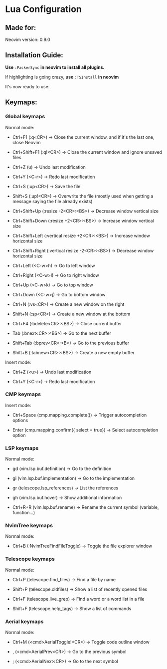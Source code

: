 # Lua Configuration

## Made for:

Neovim version: 0.9.0

## Installation Guide:

**Use** `:PackerSync` **in neovim to install all plugins.**

If highlighting is going crazy, **use** `:TSInstall` **in neovim**

It's now ready to use.

## Keymaps:

### Global keymaps

Normal mode: 

- Ctrl+F1 (:q\<CR>) -> Close the current window, and if it's the last one, close Neovim

- Ctrl+Shift+F1 (:q!\<CR>) -> Close the current window and ignore unsaved files

- Ctrl+Z (u) -> Undo last modification

- Ctrl+Y (\<C-r>) -> Redo last modification

- Ctrl+S (:up\<CR>) -> Save the file

- Shift+S (:up!\<CR>) -> Overwrite the file (mostly used when getting a message saying the file already exists)

- Ctrl+Shift+Up (:resize -2\<CR>:\<BS>) -> Decrease window vertical size

- Ctrl+Shift+Down (:resize +2\<CR>:\<BS>) -> Increase window vertical size

- Ctrl+Shift+Left (:vertical resize +2\<CR>:\<BS>) -> Increase window horizontal size

- Ctrl+Shift+Right (:vertical resize -2\<CR>:\<BS>) -> Decrease window horizontal size

- Ctrl+Left (\<C-w>h) -> Go to left window

- Ctrl+Right (\<C-w>l) -> Go to right window

- Ctrl+Up (\<C-w>k) -> Go to top window

- Ctrl+Down (\<C-w>j) -> Go to bottom window

- Ctrl+N (:vs\<CR>) -> Create a new window on the right

- Shift+N (:sp\<CR>) -> Create a new window at the bottom

- Ctrl+F4 (:bdelete\<CR>:\<BS>) -> Close current buffer

- Tab (:bnext\<CR>:\<BS>) -> Go to the next buffer

- Shift+Tab (:bprev\<CR>:\<B>) -> Go to the previous buffer

- Shift+B (:tabnew\<CR>:\<BS>) -> Create a new empty buffer

Insert mode:

- Ctrl+Z (\<u>) -> Undo last modification

- Ctrl+Y (\<C-r>) -> Redo last modification

### CMP keymaps

Insert mode:

- Ctrl+Space (cmp.mapping.complete()) -> Trigger autocompletion options

- Enter (cmp.mapping.confirm({ select = true}) -> Select autocompletion option

### LSP keymaps

Normal mode:

- gd (vim.lsp.buf.definition) -> Go to the definition

- gi (vim.lsp.buf.implementation) -> Go to the implementation

- gr (telescope.lsp_references) -> List the references

- gh (vim.lsp.buf.hover) -> Show additional information

- Ctrl+R+R (vim.lsp.buf.rename) -> Rename the current symbol (variable, function...)

### NvimTree keymaps

Normal mode:

- Ctrl+B (:NvimTreeFindFileToggle) -> Toggle the file explorer window

### Telescope keymaps

Normal mode:

- Ctrl+P (telescope.find_files) -> Find a file by name

- Shift+P (telescope.oldfiles) -> Show a list of recently opened files

- Ctrl+F (telescope.live_grep) -> Find a word or a word list in a file

- Shift+F (telescope.help_tags) -> Show a list of commands

### Aerial keymaps

Normal mode:

- Ctrl+M (\<cmd>AerialToggle!\<CR>) -> Toggle code outline window

- , (\<cmd>AerialPrev\<CR>) -> Go to the previous symbol

- ; (\<cmd>AerialNext\<CR>) -> Go to the next symbol
